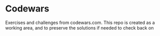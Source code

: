 # Codewars

Exercises and challenges from codewars.com.
This repo is created as a working area, and to preserve the solutions if needed to check back on
